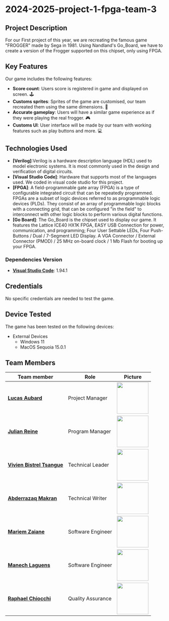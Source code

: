 # 2024-2025-project-1-fpga-team-3

## Project Description

For our First project of this year, we are recreating the famous game "FROGGER" made by Sega in 1981. Using Nandland's Go_Board, we have to create a version of the Frogger supported on this chipset, only using FPGA.

## Key Features

Our game includes the following features:

- **Score count**: Users score is registered in game and displayed on screen. 🕹️
- **Customs sprites**: Sprites of the game are customised, our team recreated them using the same dimensions. 🐸
- **Accurate gameplay**: Users will have a similar game experience as if they were playing the real frogger. 🎮
- **Customs UI**: User interface will be made by our team with working features such as play buttons and more. 💻

## Technologies Used

- **[Verilog]**:Verilog is a hardware description language (HDL) used to model electronic systems. It is most commonly used in the design and verification of digital circuits.
- **[Visual Studio Code]**: Hardware that supports most of the languages used. We coded in visual code studio for this project.
- **[FPGA]**: A field-programmable gate array (FPGA) is a type of configurable integrated circuit that can be repeatedly programmed. FPGAs are a subset of logic devices referred to as programmable logic devices (PLDs). They consist of an array of programmable logic blocks with a connecting grid, that can be configured "in the field" to interconnect with other logic blocks to perform various digital functions.
- **[Go Board]**: The Go_Board is the chipset used to display our game. It features the Lattice ICE40 HX1K FPGA, EASY USB Connection for power, communication, and programming; Four User Settable LEDs, Four Push-Buttons / Dual / 7-Segment LED Display. A VGA Connector / External Connector (PMOD) / 25 MHz on-board clock / 1 Mb Flash for booting up your FPGA.

### Dependencies Version

- **[Visual Studio Code](https://code.visualstudio.com/)**: 1.94.1

## Credentials

No specific credentials are needed to test the game.

## Device Tested

The game has been tested on the following devices:

- External Devices
  - Windows 11
  - MacOS Sequoia 15.0.1

## Team Members

| Team member                                                                          | Role              | Picture                                                                                                 |
| ------------------------------------------------------------------------------------ | ----------------- | ------------------------------------------------------------------------------------------------------- |
| **[Lucas Aubard](https://www.linkedin.com/in/lucas-aubard-596b37251/)**              | Project Manager   | <img src="https://avatars.githubusercontent.com/u/114394236?v=4" width="100" height="100">              |
| **[Julian Reine](https://www.linkedin.com/in/julian-reine-b2952632a/)**              | Program Manager   | <img src="https://ca.slack-edge.com/T07NXPZNFCH-U07NMKQKNDA-78b901af5edb-512" width="100">              |
| **[Vivien Bistrel Tsangue]()**                                                       | Technical Leader  | <img src="https://ca.slack-edge.com/T07NXPZNFCH-U07NGJY1BQV-g034e0d2085c-512" width="100" height="100"> |
| **[Abderrazaq Makran](https://www.linkedin.com/in/abderrazaq-makran/)**              | Technical Writer  | <img src="https://avatars.githubusercontent.com/u/145991267?v=4" width="100" height="100"> |
| **[Mariem Zaiane](https://www.linkedin.com/in/mariem-zaiane-2b2165225/)**            | Software Engineer | <img src="https://ca.slack-edge.com/T07NXPZNFCH-U07N7RJH5B9-g47ace13daf9-512" width="100" height="100"> |
| **[Manech Laguens](https://www.linkedin.com/in/manech-laguens-020127293/)**          | Software Engineer | <img src="https://ca.slack-edge.com/T07NXPZNFCH-U07NK3K58Q3-gc3ee79f9544-512" width="100" height="100"> |
| **[Raphael Chiocchi](https://www.linkedin.com/in/rapha%C3%ABl-chiocchi-50169632a/)** | Quality Assurance | <img src="https://ca.slack-edge.com/T07NXPZNFCH-U07NK8E0SP4-g54b4036c235-512" width="100" height="100"> |
